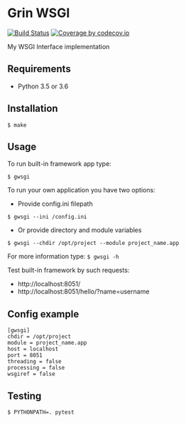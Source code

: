 Grin WSGI
=========
[![Build Status](https://travis-ci.org/Grin941/grin_wsgi.svg?branch=master)](https://travis-ci.org/Grin941/grin_wsgi)
[![Coverage by codecov.io](https://codecov.io/gh/Grin941/grin_wsgi/branch/master/graphs/badge.svg?branch=master)](https://codecov.io/gh/Grin941/grin_wsgi?branch=master)

My WSGI Interface implementation

## Requirements

* Python 3.5 or 3.6

## Installation

```
$ make
```

## Usage

To run built-in framework app type:
```
$ gwsgi
```

To run your own application you have two options:

* Provide config.ini filepath
```
$ gwsgi --ini /config.ini
```
* Or provide directory and module variables
```
$ gwsgi --chdir /opt/project --module project_name.app
```

For more information type: ```$ gwsgi -h```

Test built-in framework by such requests:
* http://localhost:8051/
* http://localhost:8051/hello/?name=username

## Config example
```
[gwsgi]
chdir = /opt/project
module = project_name.app
host = localhost
port = 8051
threading = false
processing = false
wsgiref = false
```

## Testing
```
$ PYTHONPATH=. pytest
```
